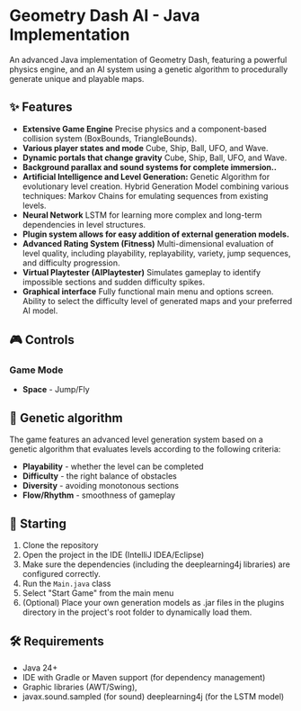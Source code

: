 # Geometry Dash AI - Java Implementation

An advanced Java implementation of Geometry Dash, featuring a powerful physics engine, and an AI system using a genetic algorithm to procedurally generate unique and playable maps.

## ✨ Features
- **Extensive Game Engine** Precise physics and a component-based collision system (BoxBounds, TriangleBounds).
- **Various player states and mode** Cube, Ship, Ball, UFO, and Wave.
- **Dynamic portals that change gravity** Cube, Ship, Ball, UFO, and Wave.
- **Background parallax and sound systems for complete immersion..**
- **Artificial Intelligence and Level Generation:** Genetic Algorithm for evolutionary level creation. Hybrid Generation Model combining various techniques: Markov Chains for emulating sequences from existing levels.
- **Neural Network** LSTM for learning more complex and long-term dependencies in level structures.
- **Plugin system allows for easy addition of external generation models.**
- **Advanced Rating System (Fitness)** Multi-dimensional evaluation of level quality, including playability, replayability, variety, jump sequences, and difficulty progression.
- **Virtual Playtester (AIPlaytester)** Simulates gameplay to identify impossible sections and sudden difficulty spikes.
- **Graphical interface** Fully functional main menu and options screen. Ability to select the difficulty level of generated maps and your preferred AI model.

## 🎮 Controls
### Game Mode
- **Space** - Jump/Fly

## 🧬 Genetic algorithm
The game features an advanced level generation system based on a genetic algorithm that evaluates levels according to the following criteria:
- **Playability** - whether the level can be completed
- **Difficulty** - the right balance of obstacles
- **Diversity** - avoiding monotonous sections
- **Flow/Rhythm** - smoothness of gameplay

## 🚀 Starting
1. Clone the repository
2. Open the project in the IDE (IntelliJ IDEA/Eclipse)
3. Make sure the dependencies (including the deeplearning4j libraries) are configured correctly.
4. Run the `Main.java` class 
5. Select "Start Game" from the main menu
6. (Optional) Place your own generation models as .jar files in the plugins directory in the project's root folder to dynamically load them.

## 🛠️ Requirements
- Java 24+
- IDE with Gradle or Maven support (for dependency management)
- Graphic libraries (AWT/Swing),
- javax.sound.sampled (for sound) deeplearning4j (for the LSTM model)
